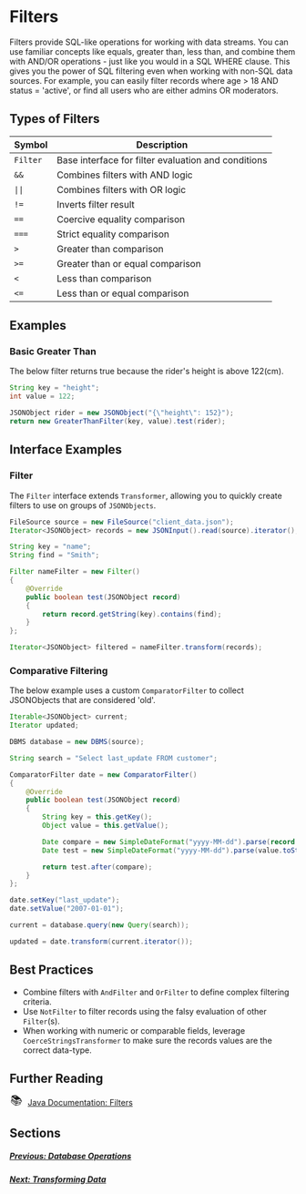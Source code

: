# Filters

Filters provide SQL-like operations for working with data streams. You can use familiar concepts like equals, greater than, less than, and combine them with AND/OR operations - just like you would in a SQL WHERE clause. This gives you the power of SQL filtering even when working with non-SQL data sources. For example, you can easily filter records where age > 18 AND status = 'active', or find all users who are either admins OR moderators.

<!-- TODO add Like, Contains -->

## Types of Filters

| Symbol   | Description                                         |
| -------- | --------------------------------------------------- |
| `Filter` | Base interface for filter evaluation and conditions |
| `&&`     | Combines filters with AND logic                     |
| `\|\|`   | Combines filters with OR logic                      |
| `!=`     | Inverts filter result                               |
| `==`     | Coercive equality comparison                        |
| `===`    | Strict equality comparison                          |
| `>`      | Greater than comparison                             |
| `>=`     | Greater than or equal comparison                    |
| `<`      | Less than comparison                                |
| `<=`     | Less than or equal comparison                       |

## Examples

### Basic Greater Than

The below filter returns true because the rider's height is above 122(cm).

```java
String key = "height";
int value = 122;

JSONObject rider = new JSONObject("{\"height\": 152}");
return new GreaterThanFilter(key, value).test(rider);
```

## Interface Examples

### Filter

The `Filter` interface extends `Transformer`, allowing you to quickly create filters to use on groups of `JSONObjects`.

```java
FileSource source = new FileSource("client_data.json");
Iterator<JSONObject> records = new JSONInput().read(source).iterator();

String key = "name";
String find = "Smith";

Filter nameFilter = new Filter()
{
    @Override
    public boolean test(JSONObject record)
    {
        return record.getString(key).contains(find);
    }
};

Iterator<JSONObject> filtered = nameFilter.transform(records);
```

### Comparative Filtering

The below example uses a custom `ComparatorFilter` to collect JSONObjects that are considered 'old'.

```java
Iterable<JSONObject> current;
Iterator updated;

DBMS database = new DBMS(source);

String search = "Select last_update FROM customer";

ComparatorFilter date = new ComparatorFilter()
{
    @Override
    public boolean test(JSONObject record)
    {
        String key = this.getKey();
        Object value = this.getValue();

        Date compare = new SimpleDateFormat("yyyy-MM-dd").parse(record.getString(key));
        Date test = new SimpleDateFormat("yyyy-MM-dd").parse(value.toString());

        return test.after(compare);
    }
};

date.setKey("last_update");
date.setValue("2007-01-01");

current = database.query(new Query(search));

updated = date.transform(current.iterator());
```

## Best Practices

- Combine filters with `AndFilter` and `OrFilter` to define complex filtering criteria.
- Use `NotFilter` to filter records using the falsy evaluation of other `Filter`(s).
- When working with numeric or comparable fields, leverage `CoerceStringsTransformer` to make sure the records values are the correct data-type.

## Further Reading

<div style="display: flex; align-items: center; gap: 8px; margin-bottom: 16px">
  <span style="display: flex; align-items: center; justify-content: center;font-size:20px; width: 24px; height: 24px">📚</span>
  <a href="https://docs.invirgance.com/javadocs/convirgance/latest/com/invirgance/convirgance/transform/filter/package-summary.html">Java Documentation: Filters</a>
</div>

## Sections

##### [Previous: Database Operations](./database-operations?id=database-operations)

##### [Next: Transforming Data](./transforming-data?id=transforming-data)

